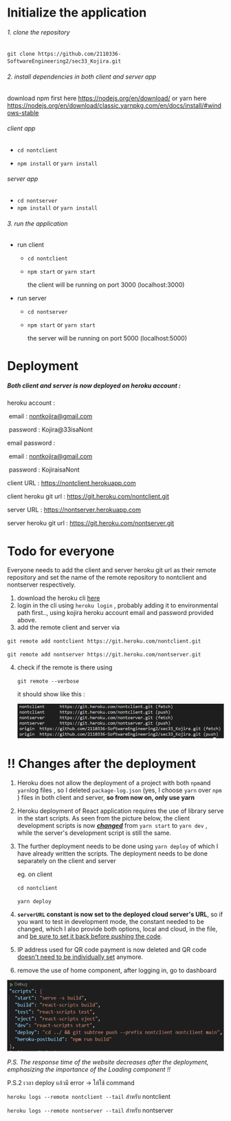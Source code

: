 # Initialize the application

###### 1. clone the repository

 `git clone https://github.com/2110336-SoftwareEngineering2/sec33_Kojira.git`

###### 2. install dependencies in both client and server app

download npm first here https://nodejs.org/en/download/ or yarn here https://nodejs.org/en/download/classic.yarnpkg.com/en/docs/install/#windows-stable

###### client app

- `cd nontclient`

- `npm install` or `yarn install`

###### server app

- `cd nontserver`
- `npm install` or `yarn install`

###### 3. run the application

- run client

  - `cd nontclient`

  - `npm start` or `yarn start`

    the client will be running on port 3000 (localhost:3000)

- run server

  - `cd nontserver`

  - `npm start` or `yarn start`

    the server will be running on port 5000 (localhost:5000)

# Deployment

##### Both client and server is now deployed on heroku account :

heroku account : 

​	email : nontkojira@gmail.com

​	password : Kojira@33isaNont

email password :

​	email : nontkojira@gmail.com

​	password : KojiraisaNont

client URL : https://nontclient.herokuapp.com

client heroku git url : https://git.heroku.com/nontclient.git

server URL : https://nontserver.herokuapp.com

server heroku git url : https://git.heroku.com/nontserver.git

# Todo for everyone

Everyone needs to add the client and server heroku git url as their remote repository and set the name of the remote repository to nontclient and nontserver respectively.

1. download the heroku cli [here](https://devcenter.heroku.com/articles/heroku-cli#download-and-install)
2. login in the cli using `heroku login` , probably adding it to environmental path first.., using kojira heroku account email and password provided above.
3. add the remote client and server via

`git remote add nontclient https://git.heroku.com/nontclient.git`

`git remote add nontserver https://git.heroku.com/nontserver.git`

4. check if the remote is there using

   `git remote --verbose`

   it should show like this :

   ![image1](https://github.com/2110336-SoftwareEngineering2/sec33_Kojira/blob/main/images/image-1.png?raw=true)

# !! Changes after the deployment

1. Heroku does not allow the deployment of a project with both `npm`and `yarn`log files , so I deleted `package-log.json` (yes, I choose `yarn` over `npm` ) files in both client and server, **so from now on, only use yarn**
2. Heroku deployment of React application requires the use of library serve in the start scripts. As seen from the picture below, the client development scripts is now ***<u>changed</u>*** from `yarn start` to `yarn dev` , while the server's development script is still the same.

3. The further deployment needs to be done using `yarn deploy` of which I have already written the scripts. The deployment needs to be done separately on the client and server

   eg. on client

   `cd nontclient`

   `yarn deploy`

4. **`serverURL` constant is now set to the deployed cloud server's URL**, so if you want to test in development mode, the constant needed to be changed, which I also provide both options, local and cloud, in the file, and <u>be sure to set it back before pushing the code</u>.

5. IP address used for QR code payment is now deleted and QR code <u>doesn't need to be individually set</u> anymore.

6. remove the use of home component, after logging in, go to dashboard

![image2](https://github.com/2110336-SoftwareEngineering2/sec33_Kojira/blob/main/images/image-2.png?raw=true)

*P.S. The response time of the website decreases after the deployment, emphasizing the importance of the Loading component !!*

P.S.2 เวลา deploy แล้วมี error -> ให้ใช้ command 

`heroku logs --remote nontclient --tail` สำหรับ nontclient

`heroku logs --remote nontserver --tail` สำหรับ nontserver
